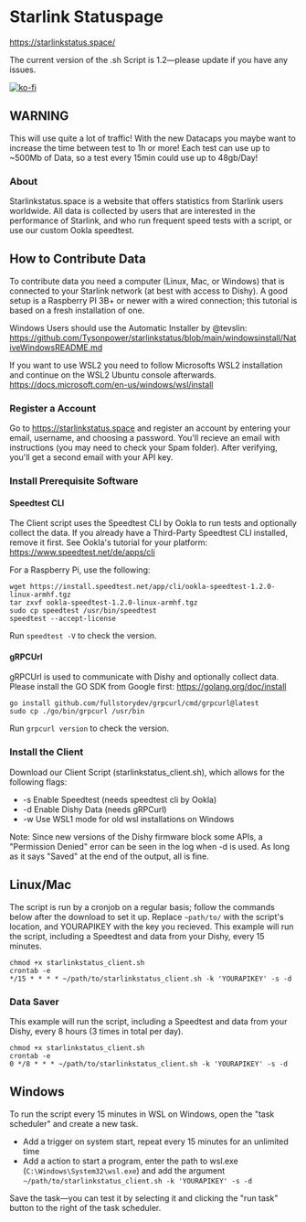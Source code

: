 # Starlink Statuspage

https://starlinkstatus.space/

The current version of the .sh Script is 1.2—please update if you have any issues.

[![ko-fi](https://ko-fi.com/img/githubbutton_sm.svg)](https://ko-fi.com/C0C67UDEB)

## WARNING
This will use quite a lot of traffic! With the new Datacaps you maybe want to increase the time between test to 1h or more!
Each test can use up to ~500Mb of Data, so a test every 15min could use up to 48gb/Day!

### About

Starlinkstatus.space is a website that offers statistics from Starlink users worldwide. All data is collected by users that are interested in the performance of Starlink, and who run frequent speed tests with a script, or use our custom Ookla speedtest.

## How to Contribute Data

To contribute data you need a computer (Linux, Mac, or Windows) that is connected to your Starlink network (at best with access to Dishy).
A good setup is a Raspberry PI 3B+ or newer with a wired connection; this tutorial is based on a fresh installation of one.
 
Windows Users should use the Automatic Installer by @tevslin:
https://github.com/Tysonpower/starlinkstatus/blob/main/windowsinstall/NativeWindowsREADME.md

If you want to use WSL2 you need to follow Microsofts WSL2 installation and continue on the WSL2 Ubuntu console afterwards.
https://docs.microsoft.com/en-us/windows/wsl/install

### Register a Account

Go to https://starlinkstatus.space and register an account by entering your email, username, and choosing a password. 
You'll recieve an email with instructions (you may need to check your Spam folder). After verifying, you'll get a second email with your API key.

### Install Prerequisite Software

#### Speedtest CLI

The Client script uses the Speedtest CLI by Ookla to run tests and optionally collect the data.
If you already have a Third-Party Speedtest CLI installed, remove it first.
See Ookla's tutorial for your platform: https://www.speedtest.net/de/apps/cli

For a Raspberry Pi, use the following:
```
wget https://install.speedtest.net/app/cli/ookla-speedtest-1.2.0-linux-armhf.tgz
tar zxvf ookla-speedtest-1.2.0-linux-armhf.tgz
sudo cp speedtest /usr/bin/speedtest
speedtest --accept-license
```
Run `speedtest -V` to check the version.

#### gRPCUrl

gRPCUrl is used to communicate with Dishy and optionally collect data.
Please install the GO SDK from Google first: https://golang.org/doc/install
```
go install github.com/fullstorydev/grpcurl/cmd/grpcurl@latest
sudo cp ./go/bin/grpcurl /usr/bin
```
Run `grpcurl version` to check the version.

### Install the Client

Download our Client Script (starlinkstatus_client.sh), which allows for the following flags:

* -s    Enable Speedtest (needs speedtest cli by Ookla)
* -d    Enable Dishy Data (needs gRPCurl)
* -w    Use WSL1 mode for old wsl installations on Windows

Note: Since new versions of the Dishy firmware block some APIs, a "Permission Denied" error can be seen in the log when -d is used. As long as it says "Saved" at the end of the output, all is fine.

## Linux/Mac
The script is run by a cronjob on a regular basis; follow the commands below after the download to set it up.
Replace `~path/to/` with the script's location, and YOURAPIKEY with the key you recieved.
This example will run the script, including a Speedtest and data from your Dishy, every 15 minutes.
```
chmod +x starlinkstatus_client.sh
crontab -e
*/15 * * * * ~/path/to/starlinkstatus_client.sh -k 'YOURAPIKEY' -s -d
```
### Data Saver 
This example will run the script, including a Speedtest and data from your Dishy, every 8 hours (3 times in total per day).
```
chmod +x starlinkstatus_client.sh
crontab -e
0 */8 * * * ~/path/to/starlinkstatus_client.sh -k 'YOURAPIKEY' -s -d
```
## Windows
To run the script every 15 minutes in WSL on Windows, open the "task scheduler" and create a new task.
- Add a trigger on system start, repeat every 15 minutes for an unlimited time
- Add a action to start a program, enter the path to wsl.exe (`C:\Windows\System32\wsl.exe`) and add the argument `~/path/to/starlinkstatus_client.sh -k 'YOURAPIKEY' -s -d`

Save the task—you can test it by selecting it and clicking the "run task" button to the right of the task scheduler.

